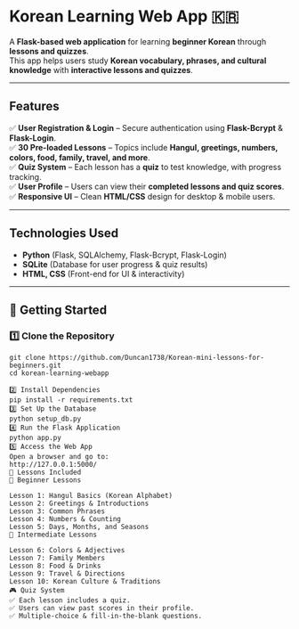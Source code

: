 #  Korean Learning Web App 🇰🇷

A **Flask-based web application** for learning **beginner Korean** through **lessons and quizzes**.  
This app helps users study **Korean vocabulary, phrases, and cultural knowledge** with **interactive lessons and quizzes**.

---

##  Features
✅ **User Registration & Login** – Secure authentication using **Flask-Bcrypt** & **Flask-Login**.  
✅ **30 Pre-loaded Lessons** – Topics include **Hangul, greetings, numbers, colors, food, family, travel, and more**.  
✅ **Quiz System** – Each lesson has a **quiz** to test knowledge, with progress tracking.  
✅ **User Profile** – Users can view their **completed lessons and quiz scores**.  
✅ **Responsive UI** – Clean **HTML/CSS** design for desktop & mobile users.  

---

## Technologies Used
- **Python** (Flask, SQLAlchemy, Flask-Bcrypt, Flask-Login)
- **SQLite** (Database for user progress & quiz results)
- **HTML, CSS** (Front-end for UI & interactivity)

---

## 📌 Getting Started

### 1️⃣ **Clone the Repository**
```
git clone https://github.com/Duncan1738/Korean-mini-lessons-for-beginners.git
cd korean-learning-webapp

2️⃣ Install Dependencies
pip install -r requirements.txt
3️⃣ Set Up the Database
python setup_db.py
4️⃣ Run the Flask Application
python app.py
5️⃣ Access the Web App
Open a browser and go to:
http://127.0.0.1:5000/
📖 Lessons Included
📌 Beginner Lessons

Lesson 1: Hangul Basics (Korean Alphabet)
Lesson 2: Greetings & Introductions
Lesson 3: Common Phrases
Lesson 4: Numbers & Counting
Lesson 5: Days, Months, and Seasons
📌 Intermediate Lessons

Lesson 6: Colors & Adjectives
Lesson 7: Family Members
Lesson 8: Food & Drinks
Lesson 9: Travel & Directions
Lesson 10: Korean Culture & Traditions
🎮 Quiz System
✅ Each lesson includes a quiz.
✅ Users can view past scores in their profile.
✅ Multiple-choice & fill-in-the-blank questions.
